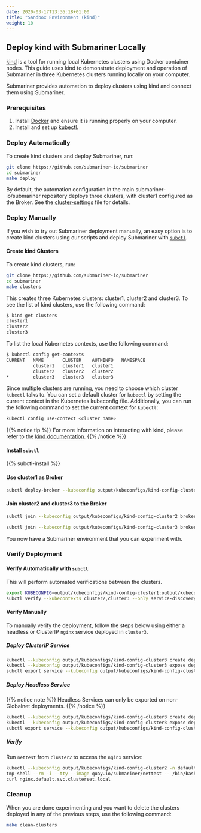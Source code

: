 ```yaml
---
date: 2020-03-17T13:36:18+01:00
title: "Sandbox Environment (kind)"
weight: 10
---
```


## Deploy kind with Submariner Locally

[kind](https://github.com/kubernetes-sigs/kind) is a tool for running local Kubernetes clusters using Docker container nodes. This guide
uses kind to demonstrate deployment and operation of Submariner in three Kubernetes clusters running locally on your computer.

Submariner provides automation to deploy clusters using kind and connect them using Submariner.

### Prerequisites

1. Install [Docker](https://docs.docker.com/get-docker/) and ensure it is running properly on your computer.
2. Install and set up [kubectl](https://kubernetes.io/docs/tasks/tools/install-kubectl/).

### Deploy Automatically

To create kind clusters and deploy Submariner, run:

```bash
git clone https://github.com/submariner-io/submariner
cd submariner
make deploy
```

By default, the automation configuration in the main submariner-io/submariner repository deploys three clusters, with cluster1 configured as
the Broker. See the [cluster-settings](https://github.com/submariner-io/submariner/blob/devel/scripts/cluster_settings) file for details.

### Deploy Manually

If you wish to try out Submariner deployment manually, an easy option is to create kind clusters using our scripts and deploy Submariner
with [`subctl`](../../../operations/deployment/subctl).

#### Create kind Clusters

To create kind clusters, run:

```bash
git clone https://github.com/submariner-io/submariner
cd submariner
make clusters
```

This creates three Kubernetes clusters: cluster1, cluster2 and cluster3. To see the list of kind clusters, use the following command:

```bash
$ kind get clusters
cluster1
cluster2
cluster3
```
<!-- markdownlint-disable no-trailing-spaces -->
To list the local Kubernetes contexts, use the following command:

```bash
$ kubectl config get-contexts
CURRENT   NAME       CLUSTER    AUTHINFO   NAMESPACE
          cluster1   cluster1   cluster1   
          cluster2   cluster2   cluster2   
*         cluster3   cluster3   cluster3
```
<!-- markdownlint-enable no-trailing-spaces -->

Since multiple clusters are running, you need to choose which cluster `kubectl` talks to. You can set a default cluster for `kubectl` by
setting the current context in the Kubernetes kubeconfig file. Additionally, you can run the following command to set the current context
for `kubectl`:

```bash
kubectl config use-context <cluster name>
```

{{% notice tip %}}
For more information on interacting with kind, please refer to the [kind documentation](https://kind.sigs.k8s.io/docs/user/quick-start/).
{{% /notice %}}

#### Install `subctl`

{{% subctl-install %}}

#### Use cluster1 as Broker

```bash
subctl deploy-broker --kubeconfig output/kubeconfigs/kind-config-cluster1
```

#### Join cluster2 and cluster3 to the Broker

```bash
subctl join --kubeconfig output/kubeconfigs/kind-config-cluster2 broker-info.subm --clusterid cluster2 --natt=false
```

```bash
subctl join --kubeconfig output/kubeconfigs/kind-config-cluster3 broker-info.subm --clusterid cluster3 --natt=false
```

You now have a Submariner environment that you can experiment with.

### Verify Deployment

#### Verify Automatically with `subctl`

This will perform automated verifications between the clusters.

<!-- markdownlint-disable line-length -->
```bash
export KUBECONFIG=output/kubeconfigs/kind-config-cluster1:output/kubeconfigs/kind-config-cluster2:output/kubeconfigs/kind-config-cluster3
subctl verify --kubecontexts cluster2,cluster3 --only service-discovery,connectivity --verbose
```
<!-- markdownlint-enable line-length -->

#### Verify Manually

To manually verify the deployment, follow the steps below using either a headless or ClusterIP `nginx` service deployed in `cluster3`.

##### Deploy ClusterIP Service

```bash
kubectl --kubeconfig output/kubeconfigs/kind-config-cluster3 create deployment nginx --image=nginx
kubectl --kubeconfig output/kubeconfigs/kind-config-cluster3 expose deployment nginx --port=80
subctl export service --kubeconfig output/kubeconfigs/kind-config-cluster3 --namespace default nginx
```

##### Deploy Headless Service

{{% notice note %}}
Headless Services can only be exported on non-Globalnet deployments.
{{% /notice %}}

```bash
kubectl --kubeconfig output/kubeconfigs/kind-config-cluster3 create deployment nginx --image=nginx
kubectl --kubeconfig output/kubeconfigs/kind-config-cluster3 expose deployment nginx --port=80 --cluster-ip=None
subctl export service --kubeconfig output/kubeconfigs/kind-config-cluster3 --namespace default nginx
```

##### Verify

Run `nettest` from `cluster2` to access the `nginx` service:

```bash
kubectl --kubeconfig output/kubeconfigs/kind-config-cluster2 -n default  run --generator=run-pod/v1 \
tmp-shell --rm -i --tty --image quay.io/submariner/nettest -- /bin/bash
curl nginx.default.svc.clusterset.local
```

### Cleanup

When you are done experimenting and you want to delete the clusters deployed in any of the previous steps, use the following command:

```bash
make clean-clusters
```

